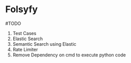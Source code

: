 # Folsyfy
 
#TODO
<br/>
1. Test Cases<br/>
2. Elastic Search<br/>
3. Semantic Search using Elastic<br/>
4. Rate Limiter<br/>
5. Remove Dependency on cmd to execute python code<br/>
